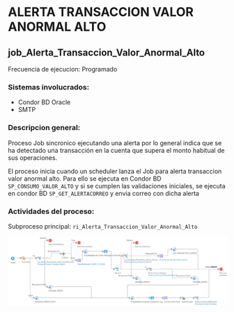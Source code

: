 # ALERTA TRANSACCION VALOR ANORMAL ALTO

## job_Alerta_Transaccion_Valor_Anormal_Alto

Frecuencia de ejecucion: Programado

### Sistemas involucrados: 

- Condor BD Oracle
- SMTP

### Descripcion general:
Proceso Job sincronico ejecutando una alerta por lo general indica que se ha detectado una transacción en la cuenta que supera el monto habitual de sus operaciones.



El proceso inicia cuando un scheduler lanza el Job para alerta transaccion valor anormal alto. Para ello se ejecuta en Condor BD `SP_CONSUMO_VALOR_ALTO` y si se cumplen las validaciones iniciales, se ejecuta en condor BD `SP_GET_ALERTACORREO` y envia correo con dicha alerta




### Actividades del proceso: 
Subproceso principal: `ri_Alerta_Transaccion_Valor_Anormal_Alto`

![alt text](assets/ri_Alerta_Transaccion_Valor_Anormal_Alto.png)



